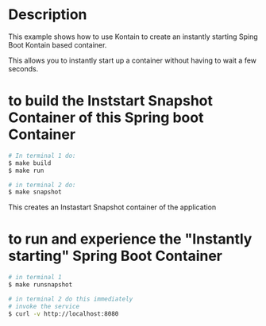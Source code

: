 # Description
This example shows how to use Kontain to create an instantly starting Sping Boot Kontain based container.

This allows you to instantly start up a container without having to wait a few seconds.

# to build the Inststart Snapshot Container of this Spring boot Container
```bash
# In terminal 1 do:
$ make build
$ make run

# in terminal 2 do:
$ make snapshot
```

This creates an Instastart Snapshot container of the application

# to run and experience the "Instantly starting" Spring Boot Container
```bash
# in terminal 1
$ make runsnapshot

# in terminal 2 do this immediately
# invoke the service 
$ curl -v http://localhost:8080
```
